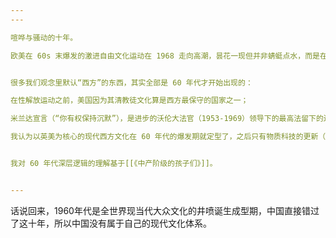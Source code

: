 ```yaml
---
---

喧哗与骚动的十年。

欧美在 60s 末爆发的激进自由文化运动在 1968 走向高潮，昙花一现但并非蜻蜓点水，而是在整个 70 年代持续缓慢巩固，几乎完全塑造了今日的西方文化。（可能这也属于一种范式转换）


很多我们观念里默认“西方”的东西，其实全部是 60 年代才开始出现的：

在性解放运动之前，美国因为其清教徒文化算是西方最保守的国家之一；

米兰达宣言（“你有权保持沉默”），是进步的沃伦大法官（1953-1969）领导下的最高法留下的遗产之一。

我认为以英美为核心的现代西方文化在 60 年代的爆发期就定型了，之后只有物质科技的更新（最重要的计算机与互联网），没有文化上的本质更新（所以也经常念叨 21 世纪的文化就是 20 世纪文化的互联网化……）


我对 60 年代深层逻辑的理解基于[[《中产阶级的孩子们》]]。


---
```

话说回来，1960年代是全世界现当代大众文化的井喷诞生成型期，中国直接错过了这十年，所以中国没有属于自己的现代文化体系。